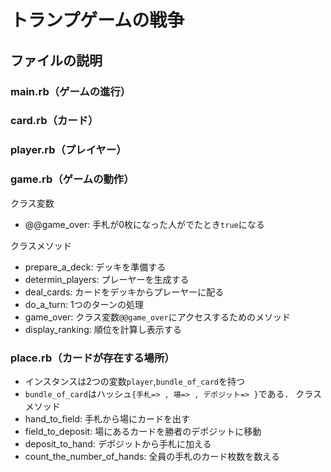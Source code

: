 # トランプゲームの戦争
## ファイルの説明
### main.rb（ゲームの進行）
### card.rb（カード）
### player.rb（プレイヤー）
### game.rb（ゲームの動作）
クラス変数
- @@game_over: 手札が0枚になった人がでたとき`true`になる
  
クラスメソッド
- prepare_a_deck: デッキを準備する
- determin_players: プレーヤーを生成する
- deal_cards: カードをデッキからプレーヤーに配る
- do_a_turn: 1つのターンの処理
- game_over: クラス変数`@@game_over`にアクセスするためのメソッド
- display_ranking: 順位を計算し表示する
### place.rb（カードが存在する場所）
- インスタンスは2つの変数`player`,`bundle_of_card`を持つ
- `bundle_of_card`はハッシュ`{手札=> , 場=> , デポジット=> }`である．
クラスメソッド
- hand_to_field: 手札から場にカードを出す
- field_to_deposit: 場にあるカードを勝者のデポジットに移動
- deposit_to_hand: デポジットから手札に加える
- count_the_number_of_hands: 全員の手札のカード枚数を数える